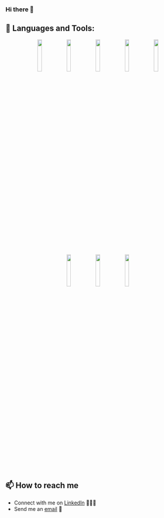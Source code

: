 ### Hi there 👋


## 🧰 Languages and Tools:

<p align="center">
<img width="15%" src="https://www.vectorlogo.zone/logos/java/java-ar21.svg" />
<img width="15%" src="https://www.vectorlogo.zone/logos/github/github-ar21.svg" />
<img width="15%" src="https://www.vectorlogo.zone/logos/git-scm/git-scm-ar21.svg" />
<img width="15%" src="https://www.vectorlogo.zone/logos/json/json-ar21.svg" />
<img width="15%" src="https://www.vectorlogo.zone/logos/w3c_xml/w3c_xml-ar21.svg" />
<br>
<img width="15%" src="https://upload.wikimedia.org/wikipedia/commons/0/0b/Maven_logo.svg" />
<img width="15%" src="https://www.vectorlogo.zone/logos/jetbrains/jetbrains-ar21.svg" />
<img width="15%" src="https://www.vectorlogo.zone/logos/mysql/mysql-ar21.svg" />
</p>

## 📫 How to reach me

- Connect with me on [LinkedIn](https://www.linkedin.com/in/oxana-peregud/) 👨🏻‍💻
- Send me an [email](mailto:ox.peregud@gmail.com) 📧
